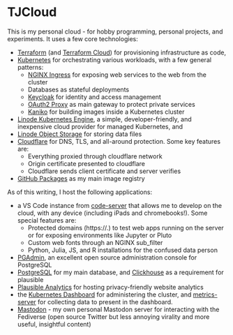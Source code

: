 # TJCloud

This is my personal cloud - for hobby programming, personal projects, and experiments. It uses a few core technologies:

* [Terraform](https://www.terraform.io) (and [Terraform Cloud](https://app.terraform.io/)) for provisioning infrastructure as code,
* [Kubernetes](https://kubernetes.io) for orchestrating various workloads, with a few general patterns:
    * [NGINX Ingress](https://kubernetes.github.io/ingress-nginx/) for exposing web services to the web from the cluster
    * Databases as stateful deployments 
    * [Keycloak](https://www.keycloak.org) for identity and access management 
    * [OAuth2 Proxy](https://oauth2-proxy.github.io/oauth2-proxy/) as main gateway to protect private services
    * [Kaniko](https://github.com/GoogleContainerTools/kaniko) for building images inside a Kubernetes cluster
* [Linode Kubernetes Engine](https://www.linode.com/products/kubernetes/), a simple, developer-friendly, and inexpensive cloud provider for managed Kubernetes, and 
* [Linode Object Storage](https://www.linode.com/products/object-storage/) for storing data files
* [Cloudflare](https://www.cloudflare.com) for DNS, TLS, and all-around protection. Some key features are:
    * Everything proxied through cloudflare network 
    * Origin certificate presented to cloudflare
    * Cloudflare sends client certificate and server verifies
* [GitHub Packages](https://github.com/features/packages) as my main image registry

As of this writing, I host the following applications:

* a VS Code instance from [code-server](https://github.com/coder/code-server) that allows me to develop on the cloud, with any device (including iPads and chromebooks!). Some special features are: 
    * Protected domains (https://<port>.<domain>) to test web apps running on the server or for exposing environments like Jupyter or Pluto
    * Custom web fonts through an NGINX sub_filter 
    * Python, Julia, JS, and R installations for the confused data person 
* [PGAdmin](https://www.pgadmin.org), an excellent open source administration console for PostgreSQL 
* [PostgreSQL](https://www.postgresql.org) for my main database, and [Clickhouse](https://clickhouse.com) as a requirement for plausible
* [Plausible Analytics](https://plausible.io) for hosting privacy-friendly website analytics
* the [Kubernetes Dashboard](https://github.com/kubernetes/dashboard) for administering the cluster, and [metrics-server](https://github.com/kubernetes-sigs/metrics-server) for collecting data to present in the dashboard.
* [Mastodon](https://joinmastodon.org) - my own personal Mastodon server for interacting with the Fediverse (open source Twitter but less annoying virality and more useful, insightful content)
